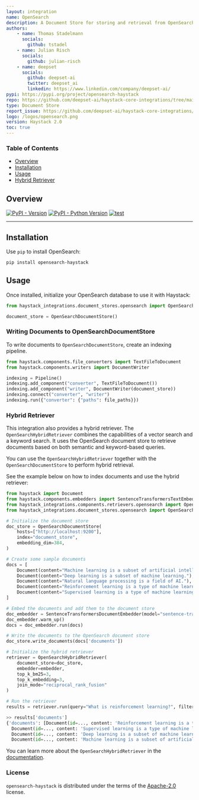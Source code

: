 ```yaml
---
layout: integration
name: OpenSearch
description: A Document Store for storing and retrieval from OpenSearch
authors:
    - name: Thomas Stadelmann
      socials:
        github: tstadel
    - name: Julian Risch
      socials:
        github: julian-risch
    - name: deepset
      socials:
        github: deepset-ai
        twitter: deepset_ai
        linkedin: https://www.linkedin.com/company/deepset-ai/
pypi: https://pypi.org/project/opensearch-haystack
repo: https://github.com/deepset-ai/haystack-core-integrations/tree/main/integrations/opensearch
type: Document Store
report_issue: https://github.com/deepset-ai/haystack-core-integrations/issues
logo: /logos/opensearch.png
version: Haystack 2.0
toc: true
---
```


### Table of Contents

- [Overview](#overview)
- [Installation](#installation)
- [Usage](#usage)
- [Hybrid Retriever](#hybrid-retriever)

## Overview

[![PyPI - Version](https://img.shields.io/pypi/v/opensearch-haystack.svg)](https://pypi.org/project/opensearch-haystack)
[![PyPI - Python Version](https://img.shields.io/pypi/pyversions/opensearch-haystack.svg)](https://pypi.org/project/opensearch-haystack)
[![test](https://github.com/deepset-ai/haystack-core-integrations/actions/workflows/opensearch.yml/badge.svg)](https://github.com/deepset-ai/haystack-core-integrations/actions/workflows/opensearch.yml)

-----

## Installation
Use `pip` to install OpenSearch:

```console
pip install opensearch-haystack
```
## Usage
Once installed, initialize your OpenSearch database to use it with Haystack:

```python
from haystack_integrations.document_stores.opensearch import OpenSearchDocumentStore

document_store = OpenSearchDocumentStore()
```

### Writing Documents to OpenSearchDocumentStore
To write documents to `OpenSearchDocumentStore`, create an indexing pipeline.

```python
from haystack.components.file_converters import TextFileToDocument
from haystack.components.writers import DocumentWriter

indexing = Pipeline()
indexing.add_component("converter", TextFileToDocument())
indexing.add_component("writer", DocumentWriter(document_store))
indexing.connect("converter", "writer")
indexing.run({"converter": {"paths": file_paths}})
```

### Hybrid Retriever

This integration also provides a hybrid retriever. The `OpenSearchHybridRetriever` combines the capabilities of a vector search and a keyword search. It uses the OpenSearch document store to retrieve documents based on both semantic and keyword-based queries.

You can use the `OpenSearchHybridRetriever` together with the `OpenSearchDocumentStore` to perform hybrid retrieval.

See the example below on how to index documents and use the hybrid retriever:

```python
from haystack import Document
from haystack.components.embedders import SentenceTransformersTextEmbedder, SentenceTransformersDocumentEmbedder
from haystack_integrations.components.retrievers.opensearch import OpenSearchHybridRetriever
from haystack_integrations.document_stores.opensearch import OpenSearchDocumentStore

# Initialize the document store
doc_store = OpenSearchDocumentStore(
    hosts=["http://localhost:9200"],
    index="document_store",
    embedding_dim=384,
)

# Create some sample documents
docs = [
    Document(content="Machine learning is a subset of artificial intelligence."),
    Document(content="Deep learning is a subset of machine learning."),
    Document(content="Natural language processing is a field of AI."),
    Document(content="Reinforcement learning is a type of machine learning."),
    Document(content="Supervised learning is a type of machine learning."),
]

# Embed the documents and add them to the document store
doc_embedder = SentenceTransformersDocumentEmbedder(model="sentence-transformers/all-MiniLM-L6-v2")
doc_embedder.warm_up()
docs = doc_embedder.run(docs)

# Write the documents to the OpenSearch document store
doc_store.write_documents(docs['documents'])

# Initialize the hybrid retriever
retriever = OpenSearchHybridRetriever(
    document_store=doc_store,
    embedder=embedder,
    top_k_bm25=3,
    top_k_embedding=3,
    join_mode="reciprocal_rank_fusion"
)

# Run the retriever
results = retriever.run(query="What is reinforcement learning?", filters_bm25=None, filters_embedding=None)

>> results['documents']
{'documents': [Document(id=..., content: 'Reinforcement learning is a type of machine learning.', score: 1.0),
  Document(id=..., content: 'Supervised learning is a type of machine learning.', score: 0.9760624679979518),
  Document(id=..., content: 'Deep learning is a subset of machine learning.', score: 0.4919354838709677),
  Document(id=..., content: 'Machine learning is a subset of artificial intelligence.', score: 0.4841269841269841)]}
```

You can learn more about the `OpenSearchHybridRetriever` in the [documentation](https://docs.haystack.deepset.ai/docs/opensearchhybridretriever).

### License

`opensearch-haystack` is distributed under the terms of the [Apache-2.0](https://spdx.org/licenses/Apache-2.0.html) license.
